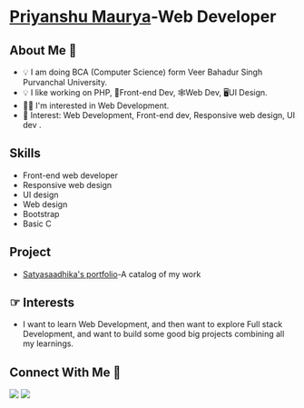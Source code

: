 # [Priyanshu Maurya](https://github.com/satyasaadhika)-Web Developer

## About Me 👋
- 💡 I am doing BCA (Computer Science) form Veer Bahadur Singh Purvanchal University.
- 💡 I like working on PHP, 📱Front-end Dev, 🕸️Web Dev, 🖥️UI Design. 
- 👩‍💻 I'm interested in Web Development.
- 🎇 Interest: Web Development, Front-end dev, Responsive web design, UI dev .

## Skills
- Front-end web developer
- Responsive web design
- UI design
- Web design
- Bootstrap
- Basic C 

## Project
  - [Satyasaadhika's portfolio](https://satyasaadhika.github.io/)-A catalog of my work

## ☞ Interests

 - I want to learn Web Development, and then want to explore Full stack Development, and want to build some good big projects combining all my learnings.

 ## Connect With Me 🤝
 [<img src = "https://img.shields.io/badge/github-%3776AB.svg?style=for-the-badge&logo=git&logoColor=white&color=F05032">](https://github.com/satyasaadhika)
 [<img src="https://img.shields.io/badge/linkedin-%230077B5.svg?&style=for-the-badge&logo=linkedin&logoColor=white" />](https://www.linkedin.com/in/satyasaadhika)



